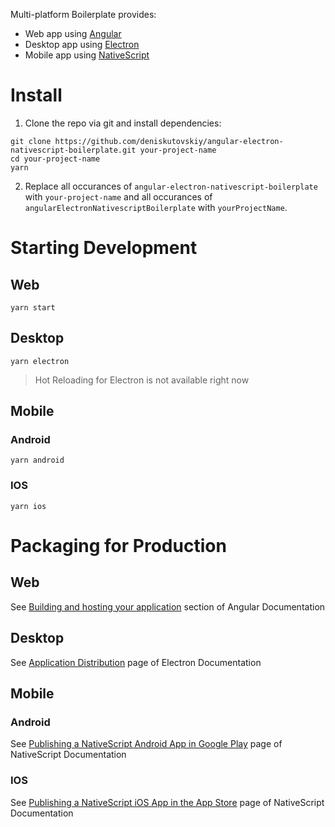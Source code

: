 Multi-platform Boilerplate provides:

- Web app using [Angular](https://angular.io/)
- Desktop app using [Electron](https://www.electronjs.org/)
- Mobile app using [NativeScript](https://nativescript.org/)

# Install
1. Clone the repo via git and install dependencies:
```
git clone https://github.com/deniskutovskiy/angular-electron-nativescript-boilerplate.git your-project-name
cd your-project-name
yarn
```

2. Replace all occurances of `angular-electron-nativescript-boilerplate` with `your-project-name` and all occurances of `angularElectronNativescriptBoilerplate` with `yourProjectName`.

# Starting Development
## Web

```
yarn start
```

## Desktop

```
yarn electron
```

> Hot Reloading for Electron is not available right now

## Mobile
### Android

```
yarn android
```

### IOS
```
yarn ios
```

# Packaging for Production
## Web
See [Building and hosting your application](https://angular.io/start/start-deployment#building-and-hosting-your-application) section of Angular Documentation

## Desktop
See [Application Distribution](https://www.electronjs.org/docs/tutorial/application-distribution) page of Electron Documentation

## Mobile
### Android
See [Publishing a NativeScript Android App in Google Play](https://docs.nativescript.org/angular/tooling/publishing/publishing-android-apps) page of NativeScript Documentation

### IOS
See [Publishing a NativeScript iOS App in the App Store](https://docs.nativescript.org/angular/tooling/publishing/publishing-ios-apps) page of NativeScript Documentation